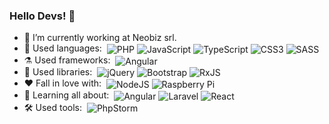 <!--
**Cirripide/Cirripide** is a ✨ _special_ ✨ repository because its `README.md` (this file) appears on your GitHub profile.

Here are some ideas to get you started:

- 🔭 I’m currently working on ...
- 🌱 I’m currently learning ...
- 👯 I’m looking to collaborate on ...
- 🤔 I’m looking for help with ...
- 💬 Ask me about ...
- 📫 How to reach me: ...
- 😄 Pronouns: ...
- ⚡ Fun fact: ...
-->
<h3>Hello Devs! 👋</h3>
<ul>
    <li>
        <span>
            🏢 I’m currently working at Neobiz srl.
        </span>
    </li>
    <li>
        <span>
            🚩 Used languages:&nbsp;
            <img align="center" alt="PHP" src="https://img.shields.io/badge/php%20-%23777BB4.svg?&style=for-the-badge&logo=php&logoColor=white">
            <img align="center" alt="JavaScript" src="https://img.shields.io/badge/Javascript%20-%23F7DF1E.svg?&style=for-the-badge&logo=javascript&logoColor=222222">
            <img align="center" alt="TypeScript" src="https://img.shields.io/badge/TypeScript%20-%23007ACC.svg?&style=for-the-badge&logo=typescript&logoColor=white">
            <img align="center" alt="CSS3" src="https://img.shields.io/badge/css3-%231572B6.svg?style=for-the-badge&logo=css3&logoColor=white">
            <img align="center" alt="SASS" src="https://img.shields.io/badge/SASS-hotpink.svg?style=for-the-badge&logo=SASS&logoColor=white">
        </span>
    </li>
  
  <li>
        <span>
           ⚗ Used frameworks:&nbsp;
          <img align="center" alt="Angular" src="https://img.shields.io/badge/angular-%23DD0031.svg?style=for-the-badge&logo=angular&logoColor=white">
        </span>
    </li>
  
  <li>
        <span>
           📕 Used libraries:&nbsp;
          <img align="center" alt="jQuery" src="https://img.shields.io/badge/jquery-%230769AD.svg?style=for-the-badge&logo=jquery&logoColor=white">
          <img align="center" alt="Bootstrap" src="https://img.shields.io/badge/bootstrap-%23563D7C.svg?style=for-the-badge&logo=bootstrap&logoColor=white">
          <img align="center" alt="RxJS" src="https://img.shields.io/badge/rxjs-%23B7178C.svg?style=for-the-badge&logo=reactivex&logoColor=white">
        </span>
    </li>
  
   <li>
        <span>
            ❤ Fall in love with:&nbsp;
          <img align="center" alt="NodeJS" src="https://img.shields.io/badge/node.js-%2343853D.svg?style=for-the-badge&logo=node-dot-js&logoColor=white">
           <img align="center" alt="Raspberry Pi" src="https://img.shields.io/badge/-RaspberryPi-C51A4A?style=for-the-badge&logo=Raspberry-Pi"/>
        </span>
    </li>     
    <li>
        <span>
            🏫 Learning all about:&nbsp;
            <img align="center" alt="Angular" src="https://img.shields.io/badge/angular-%23DD0031.svg?style=for-the-badge&logo=angular&logoColor=white">
            <img align="center" alt="Laravel" src="https://img.shields.io/badge/laravel%20-%23FF2D20.svg?&style=for-the-badge&logo=laravel&logoColor=white">
            <img align="center" alt="React" src="https://img.shields.io/badge/react-%2320232a.svg?style=for-the-badge&logo=react&logoColor=%2361DAFB"/>
        </span>
    </li>
  <li>
        <span>
            🛠 Used tools:&nbsp;
          <img align="center" alt="PhpStorm" src="https://img.shields.io/badge/phpstorm-143?style=for-the-badge&logo=phpstorm&logoColor=black&color=black&labelColor=darkorchid">
        </span>
    </li> 
</ul>
